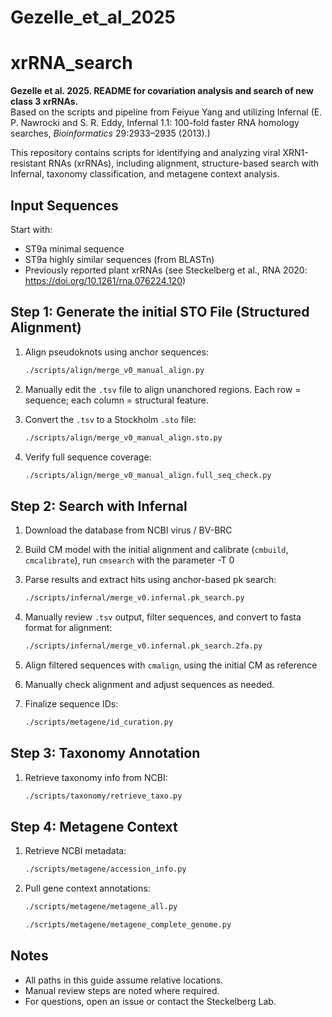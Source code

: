 # Gezelle_et_al_2025
# xrRNA_search

**Gezelle et al. 2025. README for covariation analysis and search of new class 3 xrRNAs.**  
Based on the scripts and pipeline from Feiyue Yang and utilizing Infernal (E. P. Nawrocki and S. R. Eddy, Infernal 1.1: 100-fold faster RNA homology searches, *Bioinformatics* 29:2933–2935 (2013).)

This repository contains scripts for identifying and analyzing viral XRN1-resistant RNAs (xrRNAs), including alignment, structure-based search with Infernal, taxonomy classification, and metagene context analysis.

## Input Sequences

Start with:
- ST9a minimal sequence
- ST9a highly similar sequences (from BLASTn)
- Previously reported plant xrRNAs (see Steckelberg et al., RNA 2020: https://doi.org/10.1261/rna.076224.120)

## Step 1: Generate the initial STO File (Structured Alignment)

1. Align pseudoknots using anchor sequences:
   ```bash
   ./scripts/align/merge_v0_manual_align.py
   ```

2. Manually edit the `.tsv` file to align unanchored regions. Each row = sequence; each column = structural feature.

3. Convert the `.tsv` to a Stockholm `.sto` file:
   ```bash
   ./scripts/align/merge_v0_manual_align.sto.py
   ```

4. Verify full sequence coverage:
   ```bash
   ./scripts/align/merge_v0_manual_align.full_seq_check.py
   ```

## Step 2: Search with Infernal

1. Download the database from NCBI virus / BV-BRC

2. Build CM model with the initial alignment and calibrate (`cmbuild`, `cmcalibrate`), run `cmsearch` with the parameter -T 0

3. Parse results and extract hits using anchor-based pk search:
   ```bash
   ./scripts/infernal/merge_v0.infernal.pk_search.py
   ```

4. Manually review `.tsv` output, filter sequences, and convert to fasta format for alignment:
   ```bash
   ./scripts/infernal/merge_v0.infernal.pk_search.2fa.py
   ```

5. Align filtered sequences with `cmalign`, using the initial CM as reference

6. Manually check alignment and adjust sequences as needed.

7. Finalize sequence IDs:
   ```bash
   ./scripts/metagene/id_curation.py
   ```

## Step 3: Taxonomy Annotation

1. Retrieve taxonomy info from NCBI:
   ```bash
   ./scripts/taxonomy/retrieve_taxo.py
   ```

## Step 4: Metagene Context

1. Retrieve NCBI metadata:
   ```bash
   ./scripts/metagene/accession_info.py
   ```

2. Pull gene context annotations:
   ```bash
   ./scripts/metagene/metagene_all.py
   ```
   ```bash
   ./scripts/metagene/metagene_complete_genome.py
   ```

## Notes

- All paths in this guide assume relative locations.
- Manual review steps are noted where required.
- For questions, open an issue or contact the Steckelberg Lab.


